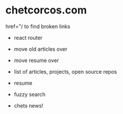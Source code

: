 # chetcorcos.com


href="/ to find broken links


- react router
- move old articles over
- move resume over

- list of articles, projects, open source repos
- resume
- fuzzy search
- chets news!
